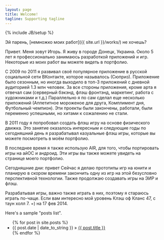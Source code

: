 ```yaml
---
layout: page
title: Welcome!
tagline: Supporting tagline
---
```

{% include JB/setup %}

Эй парень, [немножко моих работ]({{ site.url }}/works/) не хочешь?

Привет. Меня зовут Игорь. Я живу в городе Донецк, Украина. Около 5 лет я профессионально занимаюсь разработкой приложений и игр.
Некоторые из моих работ вы можете видеть в портфолио.

С 2009 по 2011 я развивал своё популярное приложение в русской социальной сети ВКонтакте, которое называлось (Сюприз).
Приложение было сезонным, но иногда выходило в топ-3 приложений с дневной аудиторией 1.3 млн человек.
За все стороны приложения, кроме арта я отвечал сам (серверный бэкэнд, флэш фронтэнд, маркетинг, работа с художниками и т.д.)
Параллельно я по сам сделал еще несколько приложений (Аппетитное мороженое для друга, Комплимент дня, Футбольный чемпион).
Эти проекты были закончены, работали, были переменно успешными, но хитами к сожалению не стали.

В 2011 году я попробовал создать флэш игру на основе физического движка. Это занятие оказалось интересным и следующие годы
по сегодняшний день я разрабатывал казуальные флэш игры, которые вы можете посмотреть в моём портфолио.

В последнее время я также использую AIR, для того, чтобы портировать игры на айОС и андроид. Эти игры вы также можете
увидеть на странице моего портфолио.

Сегодняшние дни:
привет
Сейчас я делаю прототипы игр на юнити и планирую в скором времени закончить одну из игр на этой безусловно перспективной
технологии. Также продолжаю создавать игры на ЭИР и флэш.

Разрабатывая игры, важно также играть в них, поэтому я стараюсь играть по-чаще. Если вам интересно
мой уровень Клэш оф Кланс 47, с таун холл 7. =) на 17 фев 2014.
<!--
Надо будет вынести такие переменны в отдельное место, чтобы я всегда знал где их можно поменять.
-->
Here's a sample "posts list".

<ul class="posts">
  {% for post in site.posts %}
    <li><span>{{ post.date | date_to_string }}</span> &raquo; <a href="{{ BASE_PATH }}{{ post.url }}">{{ post.title }}</a></li>
  {% endfor %}
</ul>
